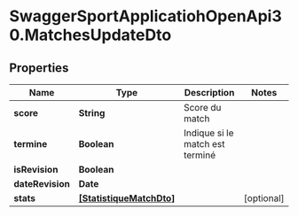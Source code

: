 # SwaggerSportApplicatiohOpenApi30.MatchesUpdateDto

## Properties

Name | Type | Description | Notes
------------ | ------------- | ------------- | -------------
**score** | **String** | Score du match | 
**termine** | **Boolean** | Indique si le match est terminé | 
**isRevision** | **Boolean** |  | 
**dateRevision** | **Date** |  | 
**stats** | [**[StatistiqueMatchDto]**](StatistiqueMatchDto.md) |  | [optional] 


